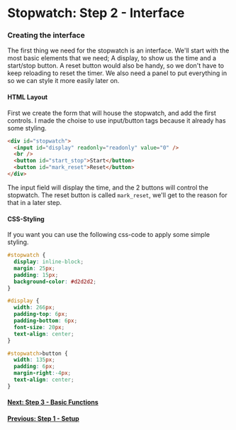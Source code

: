 # Stopwatch: Step 2 - Interface
### Creating the interface

The first thing we need for the stopwatch is an interface. We'll start with the most basic elements that we need; A display, to show us the time and a start/stop button. A reset button would also be handy, so we don't have to keep reloading to reset the timer. We also need a panel to put everything in so we can style it more easily later on.

#### HTML Layout
First we create the form that will house the stopwatch, and add the first controls.
I made the choise to use input/button tags because it already has some styling.
```HTML
<div id="stopwatch">
  <input id="display" readonly="readonly" value="0" />
  <br />
  <button id="start_stop">Start</button>
  <button id="mark_reset">Reset</button>
</div>
```
The input field will display the time, and the 2 buttons will control the stopwatch. The reset button is called `mark_reset`, we'll get to the reason for that in a later step.

#### CSS-Styling
If you want you can use the following css-code to apply some simple styling.
```CSS
#stopwatch {
  display: inline-block;
  margin: 25px;
  padding: 15px;
  background-color: #d2d2d2;
}

#display {
  width: 266px;
  padding-top: 6px;
  padding-bottom: 6px;
  font-size: 20px;
  text-align: center;
}

#stopwatch>button {
  width: 135px;
  padding: 6px;
  margin-right:-4px;
  text-align: center;
}
```

#### [Next: Step 3 - Basic Functions][step_3]
#### [Previous: Step 1 - Setup][step_1]

[step_1]: Step%201%20-%20Setup.md
[step_3]: Step%203%20-%20Basic%20Functions.md
